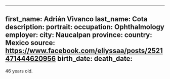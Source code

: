 ---
first_name: Adrián Vivanco
last_name: Cota
description: 
portrait: 
occupation: Ophthalmology
employer: 
city: Naucalpan
province: 
country: Mexico
source: https://www.facebook.com/eliyssaa/posts/2521471444620956
birth_date: 
death_date: 
--

46 years old.